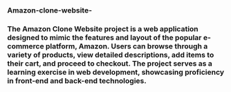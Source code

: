 ### Amazon-clone-website-
### The Amazon Clone Website project is a web application designed to mimic the features and layout of the popular e-commerce platform, Amazon. Users can browse through a variety of products, view detailed descriptions, add items to their cart, and proceed to checkout. The project serves as a learning exercise in web development, showcasing proficiency in front-end and back-end technologies.
